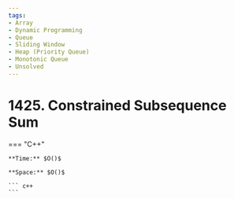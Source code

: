 ```yaml
---
tags:
- Array
- Dynamic Programming
- Queue
- Sliding Window
- Heap (Priority Queue)
- Monotonic Queue
- Unsolved
---
```



# 1425. Constrained Subsequence Sum

=== "C++"

    **Time:** $O()$

    **Space:** $O()$

    ``` c++
    ```